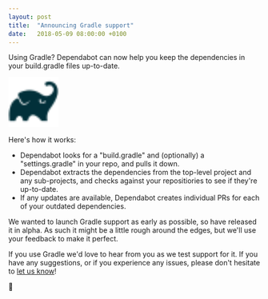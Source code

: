 ```yaml
---
layout: post
title:  "Announcing Gradle support"
date:   2018-05-09 08:00:00 +0100
---
```


Using Gradle? Dependabot can now help you keep the dependencies in your
build.gradle files up-to-date.

<p class="image-medium">
  <img src="/images/blog/gradle-logo.svg" alt="Gradle" height="100px" />
</p>

Here's how it works:
- Dependabot looks for a "build.gradle" and (optionally) a "settings.gradle" in
  your repo, and pulls it down.
- Dependabot extracts the dependencies from the top-level project and any
  sub-projects, and checks against your repositiories to see if they're
  up-to-date.
- If any updates are available, Dependabot creates individual PRs for each of
  your outdated dependencies.

We wanted to launch Gradle support as early as possible, so have released it
in alpha. As such it might be a little rough around the edges, but we'll use
your feedback to make it perfect.

If you use Gradle we'd love to hear from you as we test support for it. If you
have any suggestions, or if you experience any issues, please don't hesitate to
[let us know][feedback-link]!

🐘

[feedback-link]: https://github.com/dependabot/feedback
